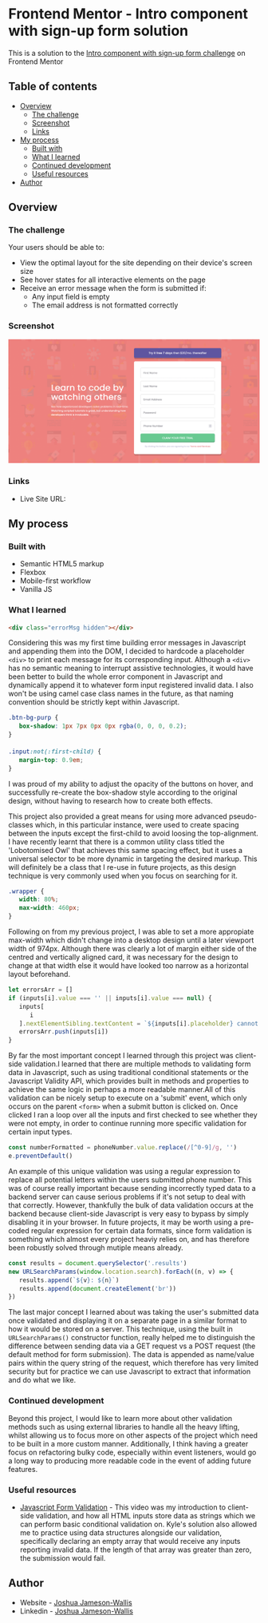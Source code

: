 # Frontend Mentor - Intro component with sign-up form solution

This is a solution to the [Intro component with sign-up form challenge](https://www.frontendmentor.io/challenges/intro-component-with-signup-form-5cf91bd49edda32581d28fd1) on Frontend Mentor

## Table of contents

-  [Overview](#overview)
   -  [The challenge](#the-challenge)
   -  [Screenshot](#screenshot)
   -  [Links](#links)
-  [My process](#my-process)
   -  [Built with](#built-with)
   -  [What I learned](#what-i-learned)
   -  [Continued development](#continued-development)
   -  [Useful resources](#useful-resources)
-  [Author](#author)

## Overview

### The challenge

Your users should be able to:

-  View the optimal layout for the site depending on their device's screen size
-  See hover states for all interactive elements on the page
-  Receive an error message when the form is submitted if:
   -  Any input field is empty
   -  The email address is not formatted correctly

### Screenshot

![](./Screenshot.png)

### Links

-  Live Site URL:

## My process

### Built with

-  Semantic HTML5 markup
-  Flexbox
-  Mobile-first workflow
-  Vanilla JS

### What I learned

```html
<div class="errorMsg hidden"></div>
```

Considering this was my first time building error messages in Javascript and appending them into the DOM, I decided to hardcode a placeholder `<div>` to print each message for its corresponding input. Although a `<div>` has no semantic meaning to interrupt assistive technologies, it would have been better to build the whole error component in Javascript and dynamically append it to whatever form input registered invalid data. I also won't be using camel case class names in the future, as that naming convention should be strictly kept within Javascript.

```css
.btn-bg-purp {
   box-shadow: 1px 7px 0px 0px rgba(0, 0, 0, 0.2);
}

.input:not(:first-child) {
   margin-top: 0.9em;
}
```

I was proud of my ability to adjust the opacity of the buttons on hover, and successfully re-create the box-shadow style according to the original design, without having to research how to create both effects.

This project also provided a great means for using more advanced pseudo-classes which, in this particular instance, were used to create spacing between the inputs except the first-child to avoid loosing the top-alignment. I have recently learnt that there is a common utility class titled the 'Lobotomised Owl' that achieves this same spacing effect, but it uses a universal selector to be more dynamic in targeting the desired markup. This will definitely be a class that I re-use in future projects, as this design technique is very commonly used when you focus on searching for it.

```css
.wrapper {
   width: 80%;
   max-width: 460px;
}
```

Following on from my previous project, I was able to set a more appropiate max-width which didn't change into a desktop design until a later viewport width of 974px. Although there was clearly a lot of margin either side of the centred and vertically aligned card, it was necessary for the design to change at that width else it would have looked too narrow as a horizontal layout beforehand.

```js
let errorsArr = []
if (inputs[i].value === '' || inputs[i].value === null) {
   inputs[
      i
   ].nextElementSibling.textContent = `${inputs[i].placeholder} cannot be empty`
   errorsArr.push(inputs[i])
}
```

By far the most important concept I learned through this project was client-side validation.I learned that there are multiple methods to validating form data in Javascript, such as using traditional conditional statements or the Javascript Validity API, which provides built in methods and properties to achieve the same logic in perhaps a more readable manner.All of this validation can be nicely setup to execute on a 'submit' event, which only occurs on the parent `<form>` when a submit button is clicked on. Once clicked I ran a loop over all the inputs and first checked to see whether they were not empty, in order to continue running more specific validation for certain input types.

```js
const numberFormatted = phoneNumber.value.replace(/[^0-9]/g, '')
e.preventDefault()
```

An example of this unique validation was using a regular expression to replace all potential letters within the users submitted phone number. This was of course really important because sending incorrectly typed data to a backend server can cause serious problems if it's not setup to deal with that correctly. However, thankfully the bulk of data validation occurs at the backend because client-side Javascript is very easy to bypass by simply disabling it in your browser. In future projects, it may be worth using a pre-coded regular expression for certain data formats, since form validation is something which almost every project heaviy relies on, and has therefore been robustly solved through mutiple means already.

```js
const results = document.querySelector('.results')
new URLSearchParams(window.location.search).forEach((n, v) => {
   results.append(`${v}: ${n}`)
   results.append(document.createElement('br'))
})
```

The last major concept I learned about was taking the user's submitted data once validated and displaying it on a separate page in a similar format to how it would be stored on a server. This technique, using the built in `URLSearchParams()` constructor function, really helped me to distinguish the difference between sending data via a GET request vs a POST request (the default method for form submission). The data is appended as name/value pairs within the query string of the request, which therefore has very limited security but for practice we can use Javascript to extract that information and do what we like.

### Continued development

Beyond this project, I would like to learn more about other validation methods such as using external libraries to handle all the heavy lifting, whilst allowing us to focus more on other aspects of the project which need to be built in a more custom manner. Additionally, I think having a greater focus on refactoring bulky code, especially within event listeners, would go a long way to producing more readable code in the event of adding future features.

### Useful resources

-  [Javascript Form Validation](https://www.youtube.com/watch?v=In0nB0ABaUk&t=105s&ab_channel=WebDevSimplified) - This video was my introduction to client-side validation, and how all HTML inputs store data as strings which we can perform basic conditional validation on. Kyle's solution also allowed me to practice using data structures alongside our validation, specifically declaring an empty array that would receive any inputs reporting invalid data. If the length of that array was greater than zero, the submission would fail.

## Author

-  Website - [Joshua Jameson-Wallis](https://joshuajamesonwallis.com)
-  Linkedin - [Joshua Jameson-Wallis]()
